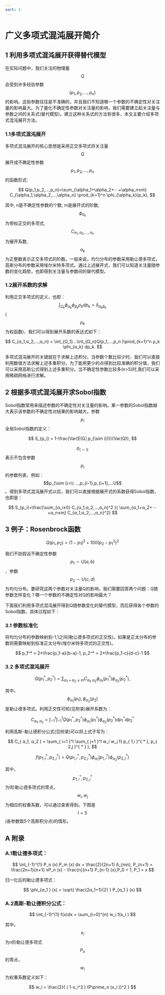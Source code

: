 ```yaml
---
sort: 3
---
```

# 广义多项式混沌展开简介

## 1 利用多项式混沌展开获得替代模型
在实际问题中，我们关注的物理量 $$Q$$ 会受到许多经验参数 $$(p_1,p_2,…,p_n)$$ 的影响。这些参数往往是不准确的，并且我们不知道哪一个参数的不确定性对关注量的影响最大。为了量化不确定性参数对关注量的影响，我们需要建立起关注量与参数之间的关系式(替代模型)。建立这种关系式的方法有很多，本文主要介绍多项式混沌展开方法。

### 1.1多项式混沌展开

多项式混沌展开的核心思想是采用正交多项式将关注量 $$Q$$ 展开成不确定性参数 $$p_1,p_2,…,p_n$$ 的函数形式:

$$
Q(p_1,p_2,…,p_n)=\sum_{\alpha_1+\alpha_2+⋯+\alpha_n≤m} C_{\alpha_1,\alpha_2,…,\alpha_n} \prod_{k=1}^n \phi_{\alpha_k}(p_k),
$$

其中, n是不确定性参数的个数, m是展开式的阶数, $$\phi_{α_k}$$ 为带权正交的多项式, $$C_{α_1,α_2,…,α_n}$$ 为展开系数, $$α_k$$ 为正整数表示正交多项式的阶数。一般来说，均匀分布的参数采用勒让德多项式，高斯分布的参数采用埃尔米特多项式。通过上述展开式，我们可以知道关注量随参数的变化趋势，也即得到关注量与参数间的替代模型。

### 1.2展开系数的求解

利用正交多项式的定义，也即： $$\int_{Ω_k} \phi_{α_k} \phi_{β_k} ρ_k dp_k = δ_{α_k β_k} $$ ( $$ρ_k$$ 为权函数)，我们可以得到展开系数的表达式如下：

$$
C_{α_1,α_2,…,α_n} = \int_{Ω_1}…\int_{Ω_n}Q(p_1,…,p_n )\prod_{k=1}^n ρ_k \phi_{α_k} dp_k.
$$

多项式混沌展开的关键就在于求解上述积分。当参数个数比较少时，我们可以直接利用数值方法求解上述多重积分。为了能用更少的点得到比较准确的积分值，我们可以采用高斯公式得到上述多重积分。当不确定性参数比较多(n>5)时,我们可以采用稀疏网格进行求解。

## 2 根据多项式混沌展开求Sobol指数

Sobol指数常用来描述参数的不确定性对关注量的影响。某一参数的Sobol指数越大表示该参数的不确定性对结果的影响越大。参数 $$p_i$$ 全局Sobol指数的定义：

$$
S_{p_i} = 1-\frac{Var(E(Q│p_{\sim i}))}{Var(Q)},
$$

 $$p_(\sim i)$$表示不包含参数 $$p_i$$ 的参数列表，例如： $$p_{\sim i}=\( …,p_{i-1},p_{i+1},…\)$$ 。得到多项式混沌展开式以后，我们可以直接根据展开式的系数获得Sobol指数，也即是：

$$
S_{p_i}=\frac{\sum_{α_i≠0} C_{α_1,α_2,…,α_n}^2 }{ \sum_{α_1+α_2+⋯+α_n≤m} C_{α_1,α_2,…,α_n}^2}
$$

## 3 例子：Rosenbrock函数

$$
Q(p_1,p_2 )=(1-p_1 )^2+100(p_2-p_1^2 )^2
$$

我们不妨假设不确定性参数 $$p_1 \sim U(a,b)$$，参数 $$p_2 \sim U(c,d)$$ 为均匀分布。要研究这两个参数对关注量Q的影响，我们需要回答两个问题：Q随参数怎样变化？哪一个参数的不确定性对Q的影响最大？

下面我们利用多项式混沌展开得到Q随参数变化的替代模型，而后获得各个参数的Sobol指数。具体过程如下：

### 3.1 参数标准化

将均匀分布的参数映射到-1,1之间(勒让德多项式的正交性)。如果是正太分布的参数则需要映射到标准正太分布(埃尔米特多项式的正交性)。

$$
p_1^* = 2*\frac{p_1-a}{b-a}-1, p_2^* = 2*\frac{p_1-c}{d-c}-1
$$

### 3.2 多项式混沌展开

$$
Q ( p_1^* , p_2^* ) = \sum_{ α_1 + α_2 ≤ m } C_{ α_1 , α_2 }  \phi_{ α_1 } ( p_1^* ) \phi_{ α_2 } ( p_2^* ),
$$

其中， $$\phi_{α_1}(p_1), \phi_{α_2}(p_2) $$ 是勒让德多项式。利用正交性可知(见附录)展开系数为：

$$
C_{ α_1,α_2 } = \int_{-1}^1 \int_{-1}^1 Q ( p_1^* , p_2^* ) \phi_{ α_1 } ( p_1^* ) \phi_{ α_2 } ( p_2^* ) dp_1^* dp_2^* 
$$

利用高斯-勒让德积分公式(见附录)可以将上式子写为：

$$
C_{ α_1, α_2 } = \sum_{ i=1 }^l \sum_{ j=1 }^l w_i w_j f( p_{ 1,i }^{ * }, p_{ 2,j }^{ * } ),
$$

$$
f( p_{ 1,i }^{ * }, p_{ 2,j }^ { * } ) = Q( p_{ 1,i }^{ * }, p_{ 2,j }^{ * } ) \phi_{ α_1 } ( p_{ 1,i }^{ * } ) \phi_{ α_2 } ( p_{ 2,j }^{ * } )
$$

其中， $$p_{ 1,i }^{ * }, p_{ 2,j }^{ * }$$ 为l阶勒让德多项式的零点， $$ w_i,w_j $$ 为相应的权重系数，可以通过查表得到。下图是 $$l=5$$ (各参数取5个高斯积分点)的情形。

## A 附录

### A.1勒让德多项式：

$$
\int_{-1}^{1} P_n (x) P_m (x) dx = \frac{2}{2n+1} δ_{mn},
P_{n+1} = \frac{2n+1}{n+1} xP_n (x) - \frac{n}{n+1} P_{n-1} (x),P_0 = 1, P_1 = x
$$

归一化后的勒让德多项式： 

$$ \phi_{α_1 } (x) = \sqrt{ \frac{2α_1+1}{2} } P_{α_1 } (x) $$

### A.2高斯-勒让德积分公式：

$$
\int_{-1}^{1} f(x)dx = \sum_{i=0}^{n} w_i f(x_i )
$$

其中， $$x_i$$ 为n阶勒让德多项式 $$P_n$$ 的零点， $$w_i$$ 为权重系数定义如下：

$$
w_i = \frac{2}{ ( 1-x_i^2 ) (P\prime_n  (x_i ))^2 }
$$
